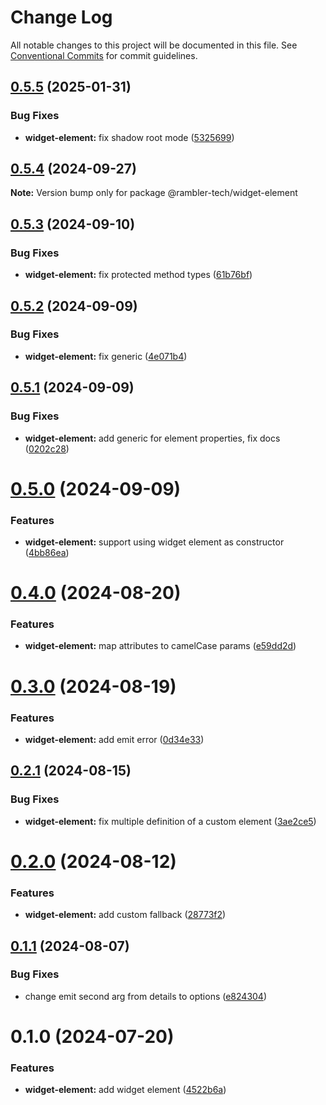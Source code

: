 # Change Log

All notable changes to this project will be documented in this file.
See [Conventional Commits](https://conventionalcommits.org) for commit guidelines.

## [0.5.5](https://github.com/rambler-digital-solutions/web-components/compare/@rambler-tech/widget-element@0.5.4...@rambler-tech/widget-element@0.5.5) (2025-01-31)

### Bug Fixes

- **widget-element:** fix shadow root mode ([5325699](https://github.com/rambler-digital-solutions/web-components/commit/5325699a3efee46f850406e43861fb332888b8f3))

## [0.5.4](https://github.com/rambler-digital-solutions/web-components/compare/@rambler-tech/widget-element@0.5.3...@rambler-tech/widget-element@0.5.4) (2024-09-27)

**Note:** Version bump only for package @rambler-tech/widget-element

## [0.5.3](https://github.com/rambler-digital-solutions/web-components/compare/@rambler-tech/widget-element@0.5.2...@rambler-tech/widget-element@0.5.3) (2024-09-10)

### Bug Fixes

- **widget-element:** fix protected method types ([61b76bf](https://github.com/rambler-digital-solutions/web-components/commit/61b76bfeed76e885c838a59e008f1dccf520783d))

## [0.5.2](https://github.com/rambler-digital-solutions/web-components/compare/@rambler-tech/widget-element@0.5.1...@rambler-tech/widget-element@0.5.2) (2024-09-09)

### Bug Fixes

- **widget-element:** fix generic ([4e071b4](https://github.com/rambler-digital-solutions/web-components/commit/4e071b44b8ad33c2955d8c278fc687ee51e45f15))

## [0.5.1](https://github.com/rambler-digital-solutions/web-components/compare/@rambler-tech/widget-element@0.5.0...@rambler-tech/widget-element@0.5.1) (2024-09-09)

### Bug Fixes

- **widget-element:** add generic for element properties, fix docs ([0202c28](https://github.com/rambler-digital-solutions/web-components/commit/0202c2856cee2cb2848cd517d346e9b599dea4ca))

# [0.5.0](https://github.com/rambler-digital-solutions/web-components/compare/@rambler-tech/widget-element@0.4.0...@rambler-tech/widget-element@0.5.0) (2024-09-09)

### Features

- **widget-element:** support using widget element as constructor ([4bb86ea](https://github.com/rambler-digital-solutions/web-components/commit/4bb86ea3d507128b7aaaab4c1b2161e8d99291d8))

# [0.4.0](https://github.com/rambler-digital-solutions/web-components/compare/@rambler-tech/widget-element@0.3.0...@rambler-tech/widget-element@0.4.0) (2024-08-20)

### Features

- **widget-element:** map attributes to camelCase params ([e59dd2d](https://github.com/rambler-digital-solutions/web-components/commit/e59dd2d2209295d346f2978e8f122c04629241f3))

# [0.3.0](https://github.com/rambler-digital-solutions/web-components/compare/@rambler-tech/widget-element@0.2.1...@rambler-tech/widget-element@0.3.0) (2024-08-19)

### Features

- **widget-element:** add emit error ([0d34e33](https://github.com/rambler-digital-solutions/web-components/commit/0d34e33f2be5058c6c5abea0d1c694f80dc23df3))

## [0.2.1](https://github.com/rambler-digital-solutions/web-components/compare/@rambler-tech/widget-element@0.2.0...@rambler-tech/widget-element@0.2.1) (2024-08-15)

### Bug Fixes

- **widget-element:** fix multiple definition of a custom element ([3ae2ce5](https://github.com/rambler-digital-solutions/web-components/commit/3ae2ce54c781e6fcc34727095bc28da966f3e116))

# [0.2.0](https://github.com/rambler-digital-solutions/web-components/compare/@rambler-tech/widget-element@0.1.1...@rambler-tech/widget-element@0.2.0) (2024-08-12)

### Features

- **widget-element:** add custom fallback ([28773f2](https://github.com/rambler-digital-solutions/web-components/commit/28773f22619fd530bc71b95c2ef5ca2133b5a48e))

## [0.1.1](https://github.com/rambler-digital-solutions/web-components/compare/@rambler-tech/widget-element@0.1.0...@rambler-tech/widget-element@0.1.1) (2024-08-07)

### Bug Fixes

- change emit second arg from details to options ([e824304](https://github.com/rambler-digital-solutions/web-components/commit/e824304e3ae5900184683997fc492d19fc529165))

# 0.1.0 (2024-07-20)

### Features

- **widget-element:** add widget element ([4522b6a](https://github.com/rambler-digital-solutions/web-components/commit/4522b6abbbe331ebc10f7a470788d4bdd9017ded))
